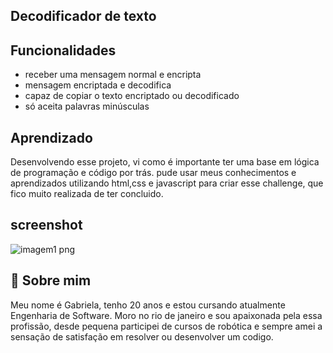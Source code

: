 ## Decodificador de texto
## Funcionalidades

- receber uma mensagem normal e encripta
- mensagem encriptada e decodifica 
- capaz de copiar o texto encriptado ou decodificado
- só aceita palavras minúsculas




## Aprendizado

 Desenvolvendo esse projeto, vi como é importante 
 ter uma base em lógica de programação e código
 por trás. pude usar meus conhecimentos e aprendizados utilizando html,css e javascript para criar esse challenge, que fico muito realizada de ter concluido.


## screenshot
![imagem1 png](https://github.com/gabrielanunesp/Projeto/assets/174529731/73ebe59d-c0dc-41fa-87c8-ea69741e7331)




## 🚀 Sobre mim
Meu nome é Gabriela, tenho 20 anos e estou cursando atualmente Engenharia de Software.
Moro no rio de janeiro e sou  apaixonada pela essa
profissão, desde pequena participei de cursos de robótica e sempre amei a sensação de satisfação em resolver ou desenvolver um codigo.


